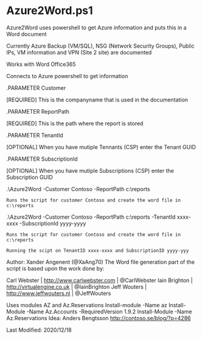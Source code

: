 # Azure2Word.ps1
Azure2Word uses powershell to get Azure information and puts this in a Word document

Currently Azure Backup (VM/SQL), NSG (Network Security Groups), Public IPs, VM information and VPN (Site 2 site) are documented

Works with Word Office365

Connects to Azure powershell to get information

.PARAMETER Customer

[REQUIRED] This is the companyname that is used in the documentation

.PARAMETER ReportPath

[REQUIRED] This is the path where the report is stored

.PARAMETER TenantId

[OPTIONAL] When you have mutiple Tennants (CSP) enter the Tenant GUID

.PARAMETER SubscriptionId

[OPTIONAL] When you have mutiple Subscriptions (CSP) enter the Subscription GUID

.\Azure2Word -Customer Contoso -ReportPath c:\reports

    Runs the script for customer Contoso and create the word file in c:\reports
    
.\Azure2Word -Customer Contoso -ReportPath c:\reports -TenantId xxxx-xxxx -SubscriptionId yyyy-yyyy

    Runs the script for customer Contoso and create the word file in c:\reports 
    
    Running the scipt on TenantID xxxx-xxxx and SubscriptionID yyyy-yyy
    
Author: Xander Angenent (@XaAng70)
The Word file generation part of the script is based upon the work done by:

Carl Webster  | http://www.carlwebster.com | @CarlWebster
Iain Brighton | http://virtualengine.co.uk | @IainBrighton
Jeff Wouters  | http://www.jeffwouters.nl  | @JeffWouters

Uses modules AZ and Az.Reservations
Install-module -Name az
Install-Module -Name Az.Accounts -RequiredVersion 1.9.2
Install-Module -Name Az.Reservations
Idea: Anders Bengtsson http://contoso.se/blog/?p=4286

Last Modified: 2020/12/18
